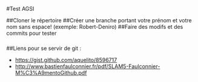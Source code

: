 #Test AGSI

##Cloner le répertoire
##Créer une branche portant votre prénom et votre nom sans espace! (exemple: Robert-Deniro)
##Faire des modifs et des commits pour tester
#####
##Liens pour se servir de git : 
   *  https://gist.github.com/aquelito/8596717
   *  http://www.bastienfaulconnier.fr/pdf/SLAM5-Faulconnier-M%C3%A9mentoGithub.pdf
   

